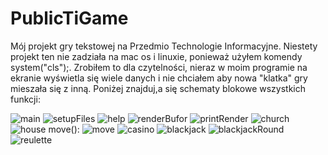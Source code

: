 # PublicTiGame
Mój projekt gry tekstowej na Przedmio Technologie Informacyjne.
Niestety projekt ten nie zadziała na mac os i linuxie, ponieważ użyłem komendy system("cls");.
Zrobiłem to dla czytelności, nieraz w moim programie na ekranie wyświetla się wiele danych i nie chciałem aby nowa "klatka" gry mieszała się z inną.
Poniżej znajduj,a się schematy blokowe wszystkich funkcji:


![main](https://github.com/user-attachments/assets/28f472d9-e9fc-4651-8fad-eeaf75d45cb6)
![setupFiles](https://github.com/user-attachments/assets/ab23cc28-f563-40ba-b9cb-6c4af0c33eb1)
![help](https://github.com/user-attachments/assets/1cc7c0c1-fa4f-41e9-a593-95d3fda7a549)
![renderBufor](https://github.com/user-attachments/assets/66123655-1988-4cbc-b15a-a650c5863177)
![printRender](https://github.com/user-attachments/assets/6f5d3498-2a9f-4f52-bdcf-bd97ba33e548)
![church](https://github.com/user-attachments/assets/a64e7f14-a8ea-4f2a-9711-73b48745bbd4)
![house](https://github.com/user-attachments/assets/e6f61bc0-07bf-40b1-9567-06f98d5825f3)
move():
![move](https://github.com/user-attachments/assets/ad937bd1-dc50-4158-ab2d-feb12c05fe2e)
![casino](https://github.com/user-attachments/assets/98fb5674-5337-4447-8d56-49c648c817aa)
![blackjack](https://github.com/user-attachments/assets/d7a1e6ed-ba4b-4ab9-aff4-84fae3f81917)
![blackjackRound](https://github.com/user-attachments/assets/58cbddd1-34ba-4512-950b-94b392e5da06)
![reulette](https://github.com/user-attachments/assets/cfc2da1f-e781-40bb-8dec-a08ea878084c)
